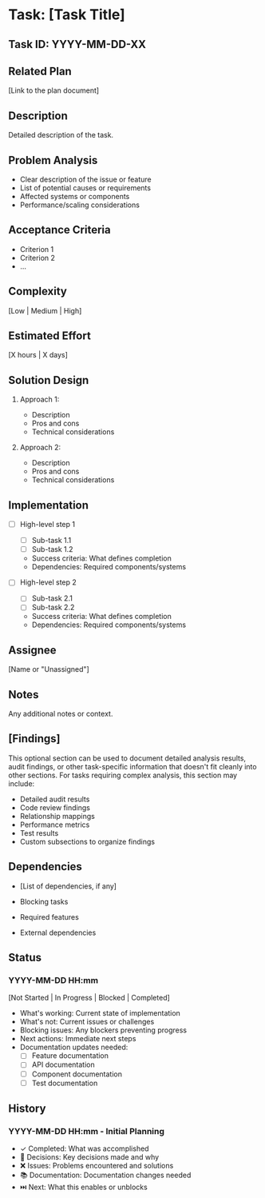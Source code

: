 # Task: [Task Title]

## Task ID: YYYY-MM-DD-XX

## Related Plan

[Link to the plan document]

## Description

Detailed description of the task.

## Problem Analysis

- Clear description of the issue or feature
- List of potential causes or requirements
- Affected systems or components
- Performance/scaling considerations

## Acceptance Criteria

- Criterion 1
- Criterion 2
- ...

## Complexity

[Low | Medium | High]

## Estimated Effort

[X hours | X days]

## Solution Design

1. Approach 1:
   - Description
   - Pros and cons
   - Technical considerations

2. Approach 2:
   - Description
   - Pros and cons
   - Technical considerations

## Implementation

- [ ] High-level step 1

  - [ ] Sub-task 1.1
  - [ ] Sub-task 1.2
  - Success criteria: What defines completion
  - Dependencies: Required components/systems

- [ ] High-level step 2
  - [ ] Sub-task 2.1
  - [ ] Sub-task 2.2
  - Success criteria: What defines completion
  - Dependencies: Required components/systems

## Assignee

[Name or "Unassigned"]

## Notes

Any additional notes or context.

## [Findings]

This optional section can be used to document detailed analysis results, audit findings, or other
task-specific information that doesn't fit cleanly into other sections. For tasks requiring complex
analysis, this section may include:

- Detailed audit results
- Code review findings
- Relationship mappings
- Performance metrics
- Test results
- Custom subsections to organize findings

## Dependencies

- [List of dependencies, if any]

- Blocking tasks
- Required features
- External dependencies

## Status

### YYYY-MM-DD HH:mm

[Not Started | In Progress | Blocked | Completed]

- What's working: Current state of implementation
- What's not: Current issues or challenges
- Blocking issues: Any blockers preventing progress
- Next actions: Immediate next steps
- Documentation updates needed:
  - [ ] Feature documentation
  - [ ] API documentation
  - [ ] Component documentation
  - [ ] Test documentation

## History

### YYYY-MM-DD HH:mm - Initial Planning

- ✓ Completed: What was accomplished
- 🤔 Decisions: Key decisions made and why
- ❌ Issues: Problems encountered and solutions
- 📚 Documentation: Documentation changes needed
- ⏭️ Next: What this enables or unblocks

